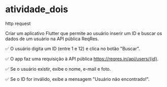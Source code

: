 # atividade_dois

http request

Criar um aplicativo Flutter que permite ao usuário inserir um ID e buscar os dados de um usuário na API pública ReqRes.  


✅ O usuário digita um ID (entre 1 e 12) e clica no botão "Buscar".

✅ O app faz uma requisição à API pública https://reqres.in/api/users/{id}.

✅ Se o usuário existir, exibe o nome, e-mail e foto.

✅ Se o ID for inválido, exibe a mensagem "Usuário não encontrado!".
